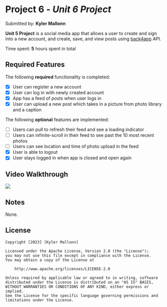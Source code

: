 # Project 6 - *Unit 6 Project*

Submitted by: **Kyler Mallonn**

**Unit 5  Project** is a social media app that allows a user to create and sign into a new account, and create, save, and view posts using [back4app](https://www.back4app.com/) API.

Time spent: **5** hours spent in total

## Required Features

The following **required** functionality is completed:

- [x] User can register a new account
- [x] User can log in with newly created account
- [x] App has a feed of posts when user logs in
- [x] User can upload a new post which takes in a picture from photo library and a caption	
 
The following **optional** features are implemented:

- [ ] Users can pull to refresh their feed and see a loading indicator
- [ ] Users can infinite-scroll in their feed to see past the 10 most recent photos
- [ ] Users can see location and time of photo upload in the feed	
- [x] User is able to logout
- [x] User stays logged in when app is closed and open again

## Video Walkthrough

  <div>
    <a href="https://www.loom.com/share/c7e061fe24fc4273874cac6cba6703fb">
    </a>
    <a href="https://www.loom.com/share/c7e061fe24fc4273874cac6cba6703fb">
      <img style="max-width:300px;" src="https://cdn.loom.com/sessions/thumbnails/c7e061fe24fc4273874cac6cba6703fb-with-play.gif">
    </a>
  </div>

## Notes

None.

## License

    Copyright [2023] [Kyler Mallonn]

    Licensed under the Apache License, Version 2.0 (the "License");
    you may not use this file except in compliance with the License.
    You may obtain a copy of the License at

        http://www.apache.org/licenses/LICENSE-2.0

    Unless required by applicable law or agreed to in writing, software
    distributed under the License is distributed on an "AS IS" BASIS,
    WITHOUT WARRANTIES OR CONDITIONS OF ANY KIND, either express or implied.
    See the License for the specific language governing permissions and
    limitations under the License.
